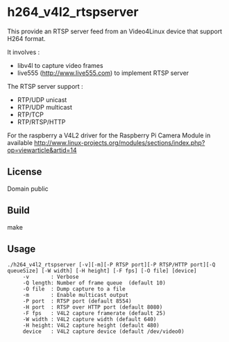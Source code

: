 h264_v4l2_rtspserver
====================

This provide an RTSP server feed from an Video4Linux device that support H264 format.

It involves :
- libv4l to capture video frames
- live555 (http://www.live555.com) to implement RTSP server

The RTSP server support :
- RTP/UDP unicast
- RTP/UDP multicast
- RTP/TCP
- RTP/RTSP/HTTP

For the raspberry a V4L2 driver for the Raspberry Pi Camera Module in available 
http://www.linux-projects.org/modules/sections/index.php?op=viewarticle&artid=14

License
-------
Domain public 

Build
-----
make

Usage
-----
	./h264_v4l2_rtspserver [-v][-m][-P RTSP port][-P RTSP/HTTP port][-Q queueSize] [-W width] [-H height] [-F fps] [-O file] [device]
		 -v       : Verbose 
		 -Q length: Number of frame queue  (default 10)
		 -O file  : Dump capture to a file
		 -m       : Enable multicast output
		 -P port  : RTSP port (default 8554)
		 -H port  : RTSP over HTTP port (default 8080)
		 -F fps   : V4L2 capture framerate (default 25)
		 -W width : V4L2 capture width (default 640)
		 -H height: V4L2 capture height (default 480)
		 device   : V4L2 capture device (default /dev/video0)
